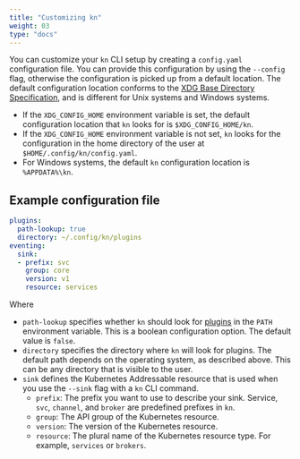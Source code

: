 ```yaml
---
title: "Customizing kn"
weight: 03
type: "docs"
---
```


You can customize your `kn` CLI setup by creating a `config.yaml` configuration file. You can provide this configuration by using the `--config` flag, otherwise the configuration is picked up from a default location. The default configuration location conforms to the [XDG Base Directory Specification](https://specifications.freedesktop.org/basedir-spec/basedir-spec-latest.html), and is different for Unix systems and Windows systems.

- If the `XDG_CONFIG_HOME` environment variable is set, the default configuration location that `kn` looks for is `$XDG_CONFIG_HOME/kn`.
- If the `XDG_CONFIG_HOME` environment variable is not set, `kn` looks for the configuration in the home directory of the user at `$HOME/.config/kn/config.yaml`.
- For Windows systems, the default `kn` configuration location is `%APPDATA%\kn`.

## Example configuration file

```yaml
plugins:
  path-lookup: true
  directory: ~/.config/kn/plugins
eventing:
  sink:
  - prefix: svc
    group: core
    version: v1
    resource: services
```

Where

- `path-lookup` specifies whether `kn` should look for [plugins](./kn-plugins) in the `PATH` environment variable. This is a boolean configuration option. The default value is `false`.
- `directory` specifies the directory where `kn` will look for plugins. The default path depends on the operating system, as described above. This can be any directory that is visible to the user.
- `sink` defines the Kubernetes Addressable resource that is used when you use the `--sink` flag with a `kn` CLI command.
    - `prefix`: The prefix you want to use to describe your sink. Service, `svc`, `channel`, and `broker` are predefined prefixes in `kn`.
    <!--can be a prefix be anything? Otherwise let's provide a full list of what's allowed, limitations, etc.-->
    - `group`: The API group of the Kubernetes resource.
    - `version`: The version of the Kubernetes resource.
    - `resource`: The plural name of the Kubernetes resource type. For example, `services` or `brokers`.
